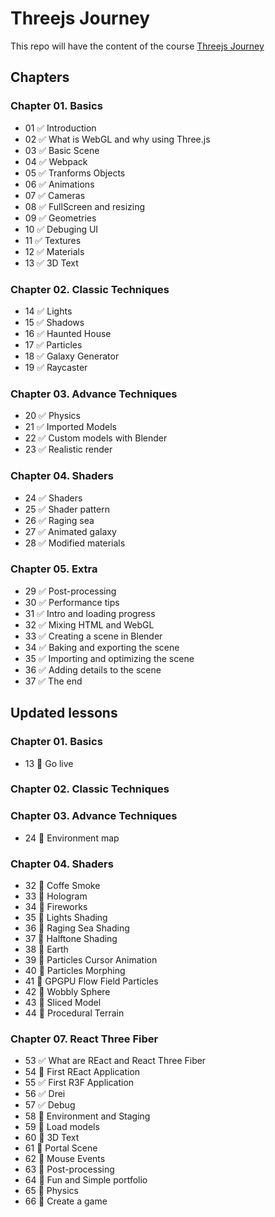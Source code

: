 # Threejs Journey

This repo will have the content of the course [Threejs Journey](https://threejs-journey.xyz/)

## Chapters

### Chapter 01. Basics

- 01 :white_check_mark: Introduction
- 02 :white_check_mark: What is WebGL and why using Three.js
- 03 :white_check_mark: Basic Scene
- 04 :white_check_mark: Webpack
- 05 :white_check_mark: Tranforms Objects
- 06 :white_check_mark: Animations
- 07 :white_check_mark: Cameras
- 08 :white_check_mark: FullScreen and resizing
- 09 :white_check_mark: Geometries
- 10 :white_check_mark: Debuging UI
- 11 :white_check_mark: Textures
- 12 :white_check_mark: Materials
- 13 :white_check_mark: 3D Text

### Chapter 02. Classic Techniques

- 14 :white_check_mark: Lights
- 15 :white_check_mark: Shadows
- 16 :white_check_mark: Haunted House
- 17 :white_check_mark: Particles
- 18 :white_check_mark: Galaxy Generator
- 19 :white_check_mark: Raycaster

### Chapter 03. Advance Techniques

- 20 :white_check_mark: Physics
- 21 :white_check_mark: Imported Models
- 22 :white_check_mark: Custom models with Blender
- 23 :white_check_mark: Realistic render

### Chapter 04. Shaders

- 24 :white_check_mark: Shaders
- 25 :white_check_mark: Shader pattern
- 26 :white_check_mark: Raging sea
- 27 :white_check_mark: Animated galaxy
- 28 :white_check_mark: Modified materials

### Chapter 05. Extra

- 29 :white_check_mark: Post-processing
- 30 :white_check_mark: Performance tips
- 31 :white_check_mark: Intro and loading progress
- 32 :white_check_mark: Mixing HTML and WebGL
- 33 :white_check_mark: Creating a scene in Blender
- 34 :white_check_mark: Baking and exporting the scene
- 35 :white_check_mark: Importing and optimizing the scene
- 36 :white_check_mark: Adding details to the scene
- 37 :white_check_mark: The end

## Updated lessons

### Chapter 01. Basics

- 13 :white_square_button: Go live

### Chapter 02. Classic Techniques

### Chapter 03. Advance Techniques

- 24 :white_square_button: Environment map

### Chapter 04. Shaders

- 32 :white_square_button: Coffe Smoke
- 33 :white_square_button: Hologram
- 34 :white_square_button: Fireworks
- 35 :white_square_button: Lights Shading
- 36 :white_square_button: Raging Sea Shading
- 37 :white_square_button: Halftone Shading
- 38 :white_square_button: Earth
- 39 :white_square_button: Particles Cursor Animation
- 40 :white_square_button: Particles Morphing
- 41 :white_square_button: GPGPU Flow Field Particles
- 42 :white_square_button: Wobbly Sphere
- 43 :white_square_button: Sliced Model
- 44 :white_square_button: Procedural Terrain

### Chapter 07. React Three Fiber

- 53 :white_check_mark: What are REact and React Three Fiber
- 54 :white_square_button: First REact Application
- 55 :white_check_mark: First R3F Application
- 56 :white_check_mark: Drei
- 57 :white_check_mark: Debug
- 58 :white_square_button: Environment and Staging
- 59 :white_square_button: Load models
- 60 :white_square_button: 3D Text
- 61 :white_square_button: Portal Scene
- 62 :white_square_button: Mouse Events
- 63 :white_square_button: Post-processing
- 64 :white_square_button: Fun and Simple portfolio
- 65 :white_square_button: Physics
- 66 :white_square_button: Create a game
